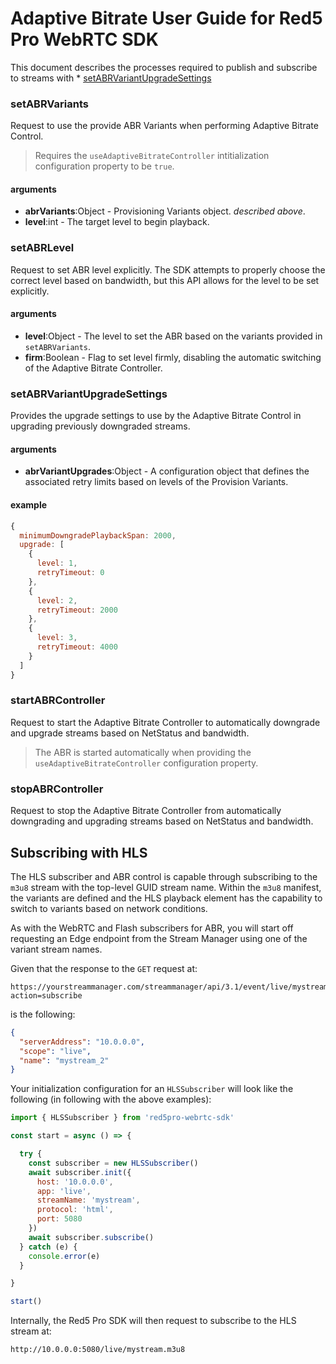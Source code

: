 # Adaptive Bitrate User Guide for Red5 Pro WebRTC SDK

This document describes the processes required to publish and subscribe to streams with * [setABRVariantUpgradeSettings](#setabrvariantupgradesettings)

### setABRVariants

Request to use the provide ABR Variants when performing Adaptive Bitrate Control.

> Requires the `useAdaptiveBitrateController` intitialization configuration property to be `true`.

#### arguments

* **abrVariants**:Object - Provisioning Variants object. _described above_.
* **level**:int - The target level to begin playback.

### setABRLevel

Request to set ABR level explicitly. The SDK attempts to properly choose the correct level based on bandwidth, but this API allows for the level to be set explicitly.

#### arguments

* **level**:Object - The level to set the ABR based on the variants provided in `setABRVariants`.
* **firm**:Boolean - Flag to set level firmly, disabling the automatic switching of the Adaptive Bitrate Controller.

### setABRVariantUpgradeSettings

Provides the upgrade settings to use by the Adaptive Bitrate Control in upgrading previously downgraded streams.

#### arguments

* **abrVariantUpgrades**:Object - A configuration object that defines the associated retry limits based on levels of the Provision Variants.

#### example

```js
{
  minimumDowngradePlaybackSpan: 2000,
  upgrade: [
    {
      level: 1,
      retryTimeout: 0
    },
    {
      level: 2,
      retryTimeout: 2000
    },
    {
      level: 3,
      retryTimeout: 4000
    }
  ]
}
```

### startABRController

Request to start the Adaptive Bitrate Controller to automatically downgrade and upgrade streams based on NetStatus and bandwidth.

> The ABR is started automatically when providing the `useAdaptiveBitrateController` configuration property.

### stopABRController

Request to stop the Adaptive Bitrate Controller from automatically downgrading and upgrading streams based on NetStatus and bandwidth.

## Subscribing with HLS

The HLS subscriber and ABR control is capable through subscribing to the `m3u8` stream with the top-level GUID stream name. Within the `m3u8` manifest, the variants are defined and the HLS playback element has the capability to switch to variants based on network conditions.

As with the WebRTC and Flash subscribers for ABR, you will start off requesting an Edge endpoint from the Stream Manager using one of the variant stream names.

Given that the response to the `GET` request at:

```ssh
https://yourstreammanager.com/streammanager/api/3.1/event/live/mystream_2?action=subscribe
```

is the following:

```json
{
  "serverAddress": "10.0.0.0",
  "scope": "live",
  "name": "mystream_2"
}
```

Your initialization configuration for an `HLSSubscriber` will look like the following (in following with the above examples):

```js
import { HLSSubscriber } from 'red5pro-webrtc-sdk'

const start = async () => {

  try {
    const subscriber = new HLSSubscriber()
    await subscriber.init({
      host: '10.0.0.0',
      app: 'live',
      streamName: 'mystream',
      protocol: 'html',
      port: 5080
    })
    await subscriber.subscribe()
  } catch (e) {
    console.error(e)
  }

}

start()
```

Internally, the Red5 Pro SDK will then request to subscribe to the HLS stream at:

```ssh
http://10.0.0.0:5080/live/mystream.m3u8
```
